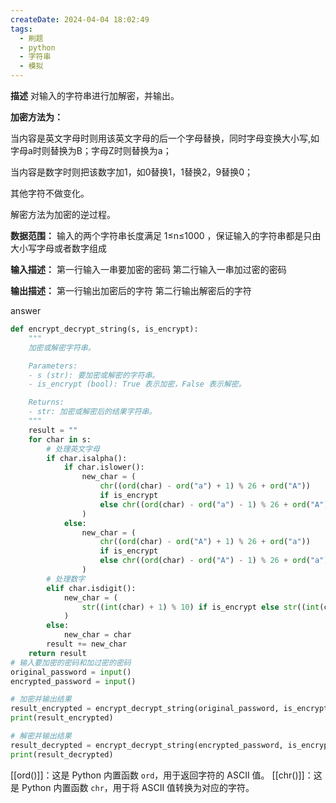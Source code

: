 ```yaml
---
createDate: 2024-04-04 18:02:49
tags:
  - 刷题
  - python
  - 字符串
  - 模拟
---
```

**描述**
对输入的字符串进行加解密，并输出。

**加密方法为：**

当内容是英文字母时则用该英文字母的后一个字母替换，同时字母变换大小写,如字母a时则替换为B；字母Z时则替换为a；

当内容是数字时则把该数字加1，如0替换1，1替换2，9替换0；

其他字符不做变化。

解密方法为加密的逆过程。

**数据范围：** 输入的两个字符串长度满足 1≤n≤1000  ，保证输入的字符串都是只由大小写字母或者数字组成

**输入描述：**
第一行输入一串要加密的密码
第二行输入一串加过密的密码

**输出描述：**
第一行输出加密后的字符
第二行输出解密后的字符

answer
```python
def encrypt_decrypt_string(s, is_encrypt):
    """
    加密或解密字符串。

    Parameters:
    - s (str): 要加密或解密的字符串。
    - is_encrypt (bool): True 表示加密，False 表示解密。

    Returns:
    - str: 加密或解密后的结果字符串。
    """
    result = ""
    for char in s:
        # 处理英文字母
        if char.isalpha():
            if char.islower():
                new_char = (
                    chr((ord(char) - ord("a") + 1) % 26 + ord("A"))
                    if is_encrypt
                    else chr((ord(char) - ord("a") - 1) % 26 + ord("A"))
                )
            else:
                new_char = (
                    chr((ord(char) - ord("A") + 1) % 26 + ord("a"))
                    if is_encrypt
                    else chr((ord(char) - ord("A") - 1) % 26 + ord("a"))
                )
        # 处理数字
        elif char.isdigit():
            new_char = (
                str((int(char) + 1) % 10) if is_encrypt else str((int(char) - 1) % 10)
            )
        else:
            new_char = char
        result += new_char
    return result
# 输入要加密的密码和加过密的密码
original_password = input()
encrypted_password = input()

# 加密并输出结果
result_encrypted = encrypt_decrypt_string(original_password, is_encrypt=True)
print(result_encrypted)

# 解密并输出结果
result_decrypted = encrypt_decrypt_string(encrypted_password, is_encrypt=False)
print(result_decrypted)

```
[[ord()]]：这是 Python 内置函数 `ord`，用于返回字符的 ASCII 值。
[[chr()]]：这是 Python 内置函数 `chr`，用于将 ASCII 值转换为对应的字符。